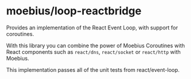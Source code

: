 moebius/loop-reactbridge
========================

Provides an implementation of the React Event Loop, with support for coroutines.

With this library you can combine the power of Moebius Coroutines with React
components such as `react/dns`, `react/socket` or `react/http` with Moebius.

This implementation passes all of the unit tests from react/event-loop.



